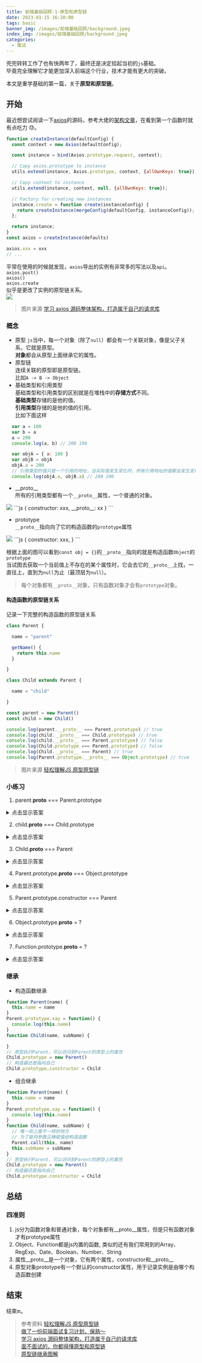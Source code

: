 ```yaml
---
title: 前端基础回顾-1-原型和原型链
date: 2023-01-15 16:20:00
tags: basic   
banner_img: /images/前端基础回顾/background.jpeg
index_img: /images/前端基础回顾/background.jpeg
categories: 
  - 面试
---
```


兜兜转转工作了也有快两年了，最终还是决定拾起当初的`js`基础。  
毕竟完全理解它才能更加深入前端这个行业，技术才能有更大的突破。  

本文是重学基础的第一篇，关于**原型和原型链**。  

## 开始

最近想尝试阅读一下[axios](https://github.com/axios/axios)的源码，参考大佬的[架构文章](https://mp.weixin.qq.com/s/GNYpgHo97xml0NxT93dHxQ)，在看到第一个函数时就有点吃力 😓。  
```javascript 
function createInstance(defaultConfig) {
  const context = new Axios(defaultConfig);

  const instance = bind(Axios.prototype.request, context);

  // Copy axios.prototype to instance
  utils.extend(instance, Axios.prototype, context, {allOwnKeys: true});

  // Copy context to instance
  utils.extend(instance, context, null, {allOwnKeys: true});

  // Factory for creating new instances
  instance.create = function create(instanceConfig) {
    return createInstance(mergeConfig(defaultConfig, instanceConfig));
  };

  return instance;
}
const axios = createInstance(defaults)

axios.xxx = xxx 
// ...

```
平常在使用的时候就发现，`axios`导出的实例有非常多的写法以及`api`。  
`axios.post()`  
`axios()`  
`axios.create`  
似乎是更改了实例的原型链关系。  
<img src="/images/前端基础回顾/原型和原型链/axios-structure.jpeg" />  

> 图片来源 [学习 axios 源码整体架构，打造属于自己的请求库](https://mp.weixin.qq.com/s/GNYpgHo97xml0NxT93dHxQ) 

### 概念  

- 原型 
`js`当中，每一个对象（除了`null`）都会有一个关联对象，像是父子关系，它就是原型。  
**对象**都会从原型上面继承它的属性。  
- 原型链  
连续关联的原型即是原型链。  
比如`A -> B -> Object`  
- 基础类型和引用类型  
基础类型和引用类型的区别就是在堆栈中的**存储方式**不同。  
**基础类型**存储的是他的值。  
**引用类型**存储的是他的值的引用。  
比如下面这样  
```js
  var a = 100 
  var b = a 
  a = 200 
  console.log(a, b) // 200 100 

  var objA = { a: 100 }
  var objB = objA 
  objA.a = 200 
  // 引用类型的值只是一个引用的地址，当实际值发生变化时，所有引用地址的值都会发生变化
  console.log(objA.a, objB.a) // 200 200
```
- \_\_proto\_\_   
所有的引用类型都有一个`__proto__`属性，一个普通的对象。  
<img src="/images/前端基础回顾/原型和原型链/proto.jpg" />  
```js
{
  constructor: xxx,
  __proto__: xx
}
```

- prototype  
`__proto__`指向向了它的构造函数的`prototype`属性   
<img src="/images/前端基础回顾/原型和原型链/prototype.jpg" />  
```js
{
  constructor: xxx,
}
```

根据上面的图可以看到`const obj = {}`的`__proto__`指向的就是构造函数`Object`的`prototype`  
当试图去获取一个当前值上不存在的某个属性时，它会去它的`__proto__`上找，一直往上，直到为`null`为止（最顶层为`null`）。  

> 每个对象都有`__proto__`对象，只有函数对象才会有`prototype`对象。  

#### 构造函数的原型链关系  

记录一下完整的构造函数的原型链关系
```javascript 
class Parent {

  name = "parent"

  getName() {
    return this.name 
  }

}

class Child extends Parent {

  name = "child"

}

const parent = new Parent()
const child = new Child() 

console.log(parent.__proto__ === Parent.prototype) // true 
console.log(child.__proto__ === Child.prototype) // true 
console.log(child.__proto__ === Parent.prototype) // false 
console.log(Child.prototype === Parent.prototype) // false  
console.log(Child.__proto__ === Parent) // true 
console.log(Parent.prototype.__proto__ === Object.prototype) // true 

```

> 图片来源 [轻松理解JS 原型原型链](https://juejin.cn/post/6844903989088092174)   

### 小练习  

1. parent.__proto__ === Parent.prototype
<details>
  <summary>点击显示答案</summary>
  <pre>true</pre>
</details>  

2. child.__proto__ === Child.prototype
<details>
  <summary>点击显示答案</summary>
  <pre>true</pre>
</details>

3. Child.__proto__ === Parent
<details>
  <summary>点击显示答案</summary>
  <pre>true</pre>
</details>

4. Parent.prototype.__proto__ === Object.prototype
<details>
  <summary>点击显示答案</summary>
  <pre>true</pre>
</details>

5. Parent.prototype.constructor === Parent  
<details>
  <summary>点击显示答案</summary>
  <pre>true</pre>
</details>

6. Object.prototype.__proto__ = ?  
<details>
  <summary>点击显示答案</summary>
  <pre>null</pre>
</details>

7. Function.prototype.__proto__ = ?  
<details>
  <summary>点击显示答案</summary>
  <pre>Object.prototype</pre>
</details>

### 继承  

- 构造函数继承
```js
function Parent(name) {
  this.name = name 
}
Parent.prototype.say = function() {
  console.log(this.name)
}
function Child(name, subName) {

}
// 原型执行Parent，可以访问到Parent的原型上的属性
Child.prototype = new Parent()
// 构造器还是指向自己
Child.prototype.constructor = Child 
```

- 组合继承
```js
function Parent(name) {
  this.name = name 
}
Parent.prototype.say = function() {
  console.log(this.name)
}
function Child(name, subName) {
  // 唯一和上面不一样的地方
  // 为了能将参数正确赋值给构造函数
  Parent.call(this, name)
  this.subName = subName
}
// 原型执行Parent，可以访问到Parent的原型上的属性
Child.prototype = new Parent()
// 构造器还是指向自己
Child.prototype.constructor = Child 
```

## 总结  
### 四准则

1. js分为函数对象和普通对象，每个对象都有__proto__属性，但是只有函数对象才有prototype属性  
2. Object、Function都是js内置的函数, 类似的还有我们常用到的Array、RegExp、Date、Boolean、Number、String  
3. 属性__proto__是一个对象，它有两个属性，constructor和__proto__  
4. 原型对象prototype有一个默认的constructor属性，用于记录实例是由哪个构造函数创建  

## 结束  

  结束🔚。  

  > 参考资料
  [轻松理解JS 原型原型链](https://juejin.cn/post/6844903989088092174)  
  [做了一份前端面试复习计划，保熟～](https://juejin.cn/post/7061588533214969892#heading-32)  
  [学习 axios 源码整体架构，打造属于自己的请求库](https://mp.weixin.qq.com/s/GNYpgHo97xml0NxT93dHxQ)  
  [面不面试的，你都得懂原型和原型链](https://juejin.cn/post/6934498361475072014#heading-2)  
  [原型链继承图解](https://github.com/vortesnail/blog/issues/1)  
